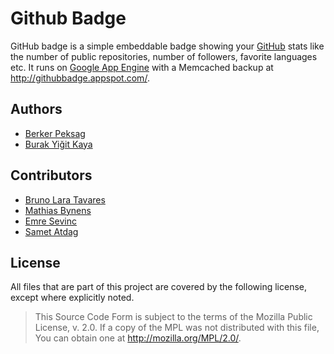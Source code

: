 # Github Badge

GitHub badge is a simple embeddable badge showing your [GitHub][github] stats
like the number of public repositories, number of followers, favorite
languages etc. It runs on [Google App Engine][gae] with a Memcached backup at
http://githubbadge.appspot.com/.

[github]: http://github.com
[gae]: http://code.google.com/appengine/

## Authors

* [Berker Peksag](https://github.com/berkerpeksag)
* [Burak Yiğit Kaya](https://github.com/BYK)

## Contributors

* [Bruno Lara Tavares](https://github.com/bltavares)
* [Mathias Bynens](https://github.com/mathiasbynens)
* [Emre Sevinc](https://github.com/emres)
* [Samet Atdag](https://github.com/samet)

## License

All files that are part of this project are covered by the following license,
except where explicitly noted.

> This Source Code Form is subject to the terms of the Mozilla Public
> License, v. 2.0. If a copy of the MPL was not distributed with this
> file, You can obtain one at http://mozilla.org/MPL/2.0/.

